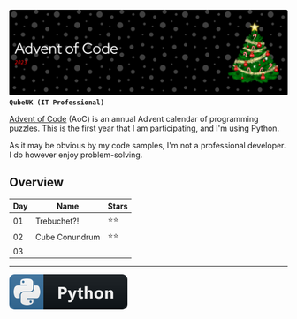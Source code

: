 ![Header](./AoC-header-new.png)
**`QubeUK (IT Professional)`**

[Advent of Code](http://adventofcode.com/) (AoC) is an annual Advent calendar of programming puzzles. 
This is the first year that I am participating, and I'm using Python.

As it may be obvious by my code samples, I'm not a professional developer. I do however enjoy problem-solving.




## Overview

| Day | Name           | Stars |
| --- | -------------- | -- |
| 01  | Trebuchet?!    | ⭐⭐ |
| 02  | Cube Conundrum | ⭐⭐ |
| 03  |                |    |
<!---
| 04  |                |    |
| 05  |                |    |
| 06  |                |    |
| 07  |                |    |
| 08  |                |    |
| 09  |                |    |
| 10  |                |    |
| 11  |                |    |
| 12  |                |    |
| 13  |                |    |
| 14  |                |    |
| 15  |                |    |
| 16  |                |    |
| 17  |                |    |
| 18  |                |    |
| 19  |                |    |
| 20  |                |    |
| 21  |                |    |
| 22  |                |    |
| 23  |                |    |
| 24  |                |    |
| 25  |                |    |
-->

---

 <a href="#">
    <img src="python.svg" alt="Solved with Python" style="vertical-align:top margin:6px 4px">
  </a>  